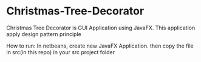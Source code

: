 # Christmas-Tree-Decorator
Christmas Tree Decorator is GUI Application using JavaFX. This application apply design pattern principle

How to run:
In netbeans, create new JavaFX Application. then copy the file in src(in this repo) in your src project folder

